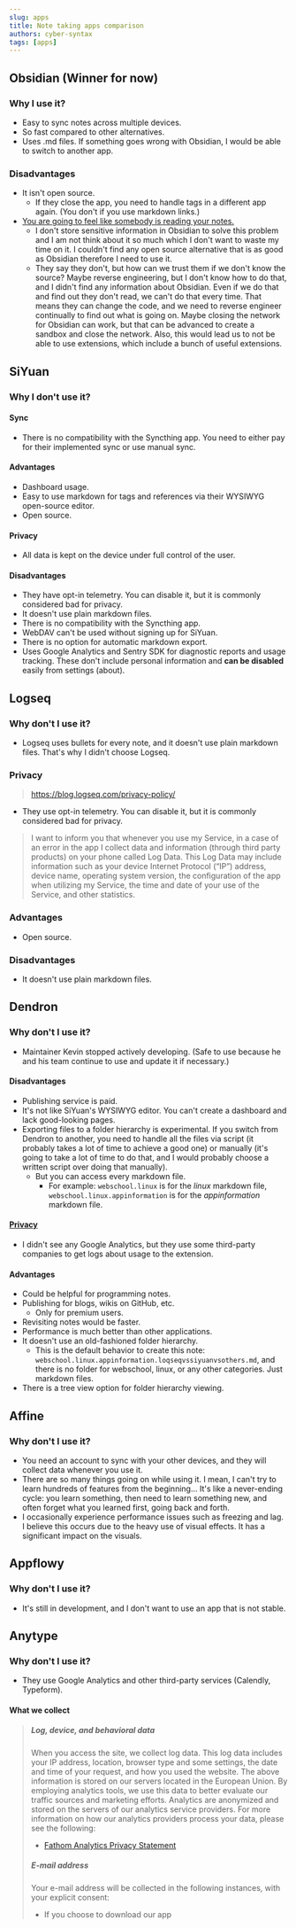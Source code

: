 ```yaml
---
slug: apps
title: Note taking apps comparison
authors: cyber-syntax
tags: [apps]
---
```

## Obsidian (Winner for now)
### Why I use it?
- Easy to sync notes across multiple devices.
- So fast compared to other alternatives.
- Uses .md files. If something goes wrong with Obsidian, I would be able to switch to another app.
### Disadvantages
- It isn't open source.
  - If they close the app, you need to handle tags in a different app again. (You don't if you use markdown links.)
- <u>You are going to feel like somebody is reading your notes.</u>
    - I don't store sensitive information in Obsidian to solve this problem and I am not think about it so much which I don't want to waste my time on it. I couldn't find any open source alternative that is as good as Obsidian therefore I need to use it.
    - They say they don't, but how can we trust them if we don't know the source? Maybe reverse engineering, but I don't know how to do that, and I didn't find any information about Obsidian. Even if we do that and find out they don't read, we can't do that every time. That means they can change the code, and we need to reverse engineer continually to find out what is going on. Maybe closing the network for Obsidian can work, but that can be advanced to create a sandbox and close the network. Also, this would lead us to not be able to use extensions, which include a bunch of useful extensions.

<!-- truncate -->
## SiYuan
### Why I don't use it?
#### Sync
- There is no compatibility with the Syncthing app. You need to either pay for their implemented sync or use manual sync.
#### Advantages
- Dashboard usage.
- Easy to use markdown for tags and references via their WYSIWYG open-source editor.
- Open source.
#### Privacy
- All data is kept on the device under full control of the user.
#### Disadvantages
- They have opt-in telemetry. You can disable it, but it is commonly considered bad for privacy.
- It doesn't use plain markdown files.
- There is no compatibility with the Syncthing app.
- WebDAV can't be used without signing up for SiYuan.
- There is no option for automatic markdown export.
- Uses Google Analytics and Sentry SDK for diagnostic reports and usage tracking. These don't include personal information and **can be disabled** easily from settings (about).
## Logseq
### Why don't I use it?
- Logseq uses bullets for every note, and it doesn't use plain markdown files. That's why I didn't choose Logseq.
### Privacy
> https://blog.logseq.com/privacy-policy/
- They use opt-in telemetry. You can disable it, but it is commonly considered bad for privacy.
> I want to inform you that whenever you use my Service, in a case of an error in the app I collect data and information (through third party products) on your phone called Log Data. This Log Data may include information such as your device Internet Protocol (“IP”) address, device name, operating system version, the configuration of the app when utilizing my Service, the time and date of your use of the Service, and other statistics.
### Advantages
- Open source.
### Disadvantages
- It doesn't use plain markdown files.
## Dendron
### Why don't I use it?
- Maintainer Kevin stopped actively developing. (Safe to use because he and his team continue to use and update it if necessary.)
#### Disadvantages
- Publishing service is paid.
- It's not like SiYuan's WYSIWYG editor. You can't create a dashboard and lack good-looking pages.
- Exporting files to a folder hierarchy is experimental. If you switch from Dendron to another, you need to handle all the files via script (it probably takes a lot of time to achieve a good one) or manually (it's going to take a lot of time to do that, and I would probably choose a written script over doing that manually).
  - But you can access every markdown file.
    - For example: `webschool.linux`​​​ is for the _linux_ markdown file, `webschool.linux.appinformation`​​​ is for the _appinformation_ markdown file.
#### [Privacy](https://www.dendron.so/privacy)
- I didn't see any Google Analytics, but they use some third-party companies to get logs about usage to the extension.
#### Advantages
- Could be helpful for programming notes.
- Publishing for blogs, wikis on GitHub, etc.
  - Only for premium users.
- Revisiting notes would be faster.
- Performance is much better than other applications.
- It doesn't use an old-fashioned folder hierarchy.
  - This is the default behavior to create this note: `webschool.linux.appinformation.loqseqvssiyuanvsothers.md`​​, and there is no folder for webschool, linux, or any other categories. Just markdown files.
- There is a tree view option for folder hierarchy viewing.
## Affine
### Why don't I use it?
- You need an account to sync with your other devices, and they will collect data whenever you use it.
- There are so many things going on while using it. I mean, I can't try to learn hundreds of features from the beginning... It's like a never-ending cycle: you learn something, then need to learn something new, and often forget what you learned first, going back and forth.
- I occasionally experience performance issues such as freezing and lag. I believe this occurs due to the heavy use of visual effects. It has a significant impact on the visuals.
## Appflowy
### Why don't I use it?
- It's still in development, and I don't want to use an app that is not stable.
## Anytype
### Why don't I use it?
- They use Google Analytics and other third-party services (Calendly, Typeform).
#### What we collect
> ##### Log, device, and behavioral data
> When you access the site, we collect log data. This log data includes your IP address, location, browser type and some settings, the date and time of your request, and how you used the website.
> The above information is stored on our servers located in the European Union.
> By employing analytics tools, we use this data to better evaluate our traffic sources and marketing efforts. Analytics are anonymized and stored on the servers of our analytics service providers.
> For more information on how our analytics providers process your data, please see the following:
> - [Fathom Analytics Privacy Statement](https://usefathom.com/compliance)
> ##### E-mail address
> Your e-mail address will be collected in the following instances, with your explicit consent:
> - If you choose to download our app
